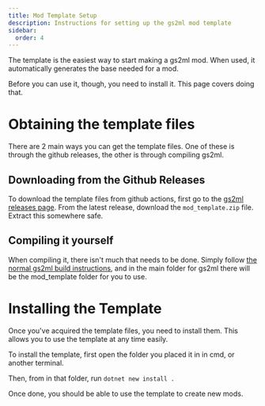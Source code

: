 ```yaml
---
title: Mod Template Setup
description: Instructions for setting up the gs2ml mod template
sidebar:
  order: 4
---
```


The template is the easiest way to start making a gs2ml mod. When used, it automatically generates the base needed for a mod.

Before you can use it, though, you need to install it. This page covers doing that.

# Obtaining the template files
There are 2 main ways you can get the template files.
One of these is through the github releases, the other is through compiling gs2ml.

## Downloading from the Github Releases
To download the template files from github actions, first go to the [gs2ml releases page](https://github.com/OmegaMetor/GS2ML/releases). From the latest release, download the `mod_template.zip` file.
Extract this somewhere safe.

## Compiling it yourself
When compiling it, there isn't much that needs to be done. Simply follow [the normal gs2ml build instructions](/GS2ML/guides/installation/#compiling-gs2ml), and in the main folder for gs2ml there will be the mod_template folder for you to use.

# Installing the Template
Once you've acquired the template files, you need to install them. This allows you to use the template at any time easily.

To install the template, first open the folder you placed it in in cmd, or another terminal.

Then, from in that folder, run `dotnet new install .`

Once done, you should be able to use the template to create new mods.
